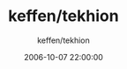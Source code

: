 ---
title: keffen/tekhion
description: So this is supposed to be me. Ok.
disclaimer: What am I supposed to write here?
date: 2006-10-07 22:00:00
author:
  - keffen/tekhion
code: ImnotatexturepackImahuman
---